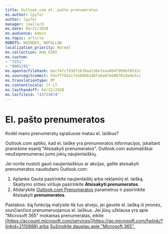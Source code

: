 ```yaml
---
title: Outlook.com el. pašto prenumeratas
ms.author: lpyfer
author: lpyfer
manager: joallard
ms.date: 04/21/2020
ms.audience: Admin
ms.topic: article
ROBOTS: NOINDEX, NOFOLLOW
localization_priority: Normal
ms.collection: Adm_O365
ms.custom:
- "3151"
- "9001191"
ms.openlocfilehash: becf4fcf93871b78ae136efeaa004f999bf0532c
ms.sourcegitcommit: 55eff703a17e500681d8fa6a87eb067019ade3cc
ms.translationtype: MT
ms.contentlocale: lt-LT
ms.lasthandoff: 04/22/2020
ms.locfileid: "43723674"
---
```

# <a name="email-subscriptions"></a>El. pašto prenumeratos

Kodėl mano prenumeratų sąrašuose matau el. laiškus?

Outlook.com aptiko, kad el. laiške yra prenumeratos informacijos, įskaitant pranešime esantį "Atsisakyti prenumeratos". Outlook.com automatiškai neužsiprenumerau jums jokių naujienlaiškių.

Jei norite nustoti gauti naujienlaiškius ar akcijas, galite atsisakyti prenumeratos naudodami Outlook.com:
1. Aplanke Gauta pasirinkite naujienlaiškį arba reklaminį el. laišką. Skaitymo srities viršuje pasirinkite **Atsisakyti prenumeratos**.
2. Atidarykite [Outlook.com Prenumeratos](https://go.microsoft.com/fwlink/?linkid=2110887) parametrus ir pasirinkite Atsisakyti **prenumeratos**.

Pastabos: šią funkciją matysite tik tuo atveju, jei gavote el. laišką iš įmonės, siunčiančios prenumeruojamus el. laiškus.
Jei jūsų užklausa yra apie "Microsoft 365" mokamas prenumeratas, eikite į[https://account.microsoft.com/services](https://go.microsoft.com/fwlink/?linkid=2110888) arba [Sužinokite daugiau apie "Microsoft 365".](https://products.office.com/compare-all-microsoft-office-products?tab=1&WT.mc_id=PROD_OL-Web_Support_O365NewValue_Upgrade)
  